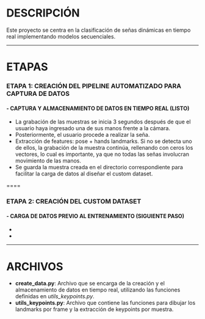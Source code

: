 # DESCRIPCIÓN
Este proyecto se centra en la clasificación de señas dinámicas en tiempo real implementando modelos secuenciales.

----

# ETAPAS
### ETAPA 1: CREACIÓN DEL PIPELINE AUTOMATIZADO PARA CAPTURA DE DATOS
#### - CAPTURA Y ALMACENAMIENTO DE DATOS EN TIEMPO REAL (LISTO)
  - La grabación de las muestras se inicia 3 segundos después de que el usuario haya ingresado una de sus manos frente a la cámara.
  -  Posteriormente, el usuario procede a realizar la seña.
  - Extracción de features: pose + hands landmarks. Si no se detecta uno de ellos, la grabación de la muestra continúa, rellenando con ceros los vectores, lo cual es importante, ya que no todas las señas involucran   movimiento de las manos.
  - Se guarda la muestra creada en el directorio correspondiente para facilitar la carga de datos al diseñar el custom dataset.

====

### ETAPA 2: CREACIÓN DEL CUSTOM DATASET
#### - CARGA DE DATOS PREVIO AL ENTRENAMIENTO (SIGUIENTE PASO)
  -
  -
----

# ARCHIVOS
- **create_data.py**: Archivo que se encarga de la creación y el almacenamiento de datos en tiempo real, utilizando las funciones definidas en *utils_keypoints.py*.
- **utils_keypoints.py**: Archivo que contiene las funciones para dibujar los landmarks por frame y la extracción de keypoints por muestra.
